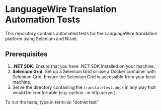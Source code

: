 # LanguageWire Translation Automation Tests

This repository contains automated tests for the LanguageWire translation platform using Selenium and NUnit.

## Prerequisites

1. **.NET SDK**: Ensure that you have .NET SDK installed on your machine.
2. **Selenium Grid**: Set up a Selenium Grid or use a Docker container with Selenium Grid. Ensure the Selenium Grid is accessible from your local machine.
3. Serve the directory containing the `translatetest.docx` in any way that would be comfortable (e.g. python -m http.server).

To run the tests, type in terminal "dotnet test"
